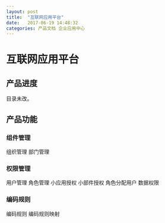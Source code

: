 ```yaml
---
layout: post
title:  "互联网应用平台"
date:   2017-06-19 14:48:32
categories: 产品文档 企业应用中心
---
```


# 互联网应用平台

## 产品进度


目录未改。

## 产品功能


### 组件管理

组织管理
部门管理

### 权限管理

用户管理
角色管理
小应用授权
小部件授权
角色分配用户
数据权限

### 编码规则

编码规则
编码规则映射
